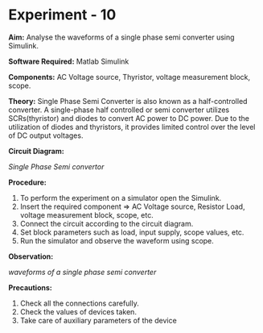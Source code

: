 # Experiment - 10

**Aim:** Analyse the waveforms of a single phase semi converter using Simulink.  
  
**Software Required:** Matlab Simulink 

**Components:** AC Voltage source, Thyristor, voltage measurement block, scope.      

**Theory:**  Single Phase Semi Converter is also known as a half-controlled converter. A single-phase half controlled or semi converter utilizes SCRs(thyristor) and diodes to convert AC power to DC power. Due to the utilization of diodes and thyristors, it provides limited control over the level of DC output voltages.  
  

**Circuit Diagram:**  


*Single Phase Semi convertor*

**Procedure:**

1.	To perform the experiment on a simulator open the Simulink. 
2.	Insert the required component =>  AC Voltage source, Resistor Load, voltage measurement block, scope, etc. 
3.	Connect the circuit according to the circuit diagram. 
4.	Set block parameters such as load, input supply, scope values, etc.
5.	Run the simulator and observe the waveform using scope.


**Observation:**  


*waveforms of a single phase semi converter*


**Precautions:**
  
1) Check all the connections carefully.
2) Check the values of devices taken.
3) Take care of auxiliary parameters of the device
